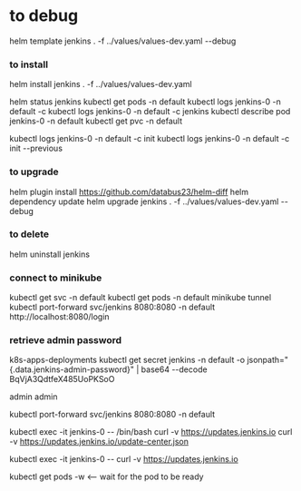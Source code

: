 # to debug
helm template jenkins . -f ../values/values-dev.yaml --debug

### to install
helm install jenkins . -f ../values/values-dev.yaml

helm status jenkins
kubectl get pods -n default
kubectl logs jenkins-0 -n default -c <container-name> 
kubectl logs jenkins-0 -n default -c jenkins
kubectl describe pod jenkins-0 -n default
kubectl get pvc -n default

kubectl logs jenkins-0 -n default -c init
kubectl logs jenkins-0 -n default -c init --previous


### to upgrade
helm plugin install https://github.com/databus23/helm-diff
helm dependency update
helm upgrade jenkins . -f ../values/values-dev.yaml --debug

### to delete
helm uninstall jenkins


### connect to minikube
kubectl get svc -n default
kubectl get pods -n default
minikube tunnel
kubectl port-forward svc/jenkins 8080:8080 -n default
http://localhost:8080/login



### retrieve admin password
k8s-apps-deployments kubectl get secret jenkins -n default -o jsonpath="{.data.jenkins-admin-password}" | base64 --decode
BqVjA3QdtfeX485UoPKSoO

admin admin

kubectl port-forward svc/jenkins 8080:8080 -n default


kubectl exec -it jenkins-0 -- /bin/bash
curl -v https://updates.jenkins.io
curl -v https://updates.jenkins.io/update-center.json

kubectl exec -it jenkins-0 --  curl -v https://updates.jenkins.io

kubectl get pods -w <-- wait for the pod to be ready